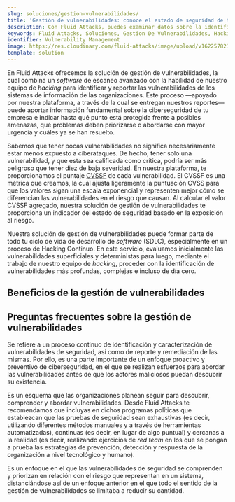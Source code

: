 ```yaml
---
slug: soluciones/gestion-vulnerabilidades/
title: 'Gestión de vulnerabilidades: conoce el estado de seguridad de tu aplicación'
description: Con Fluid Attacks, puedes examinar datos sobre la identificación, clasificación y priorización de vulnerabilidades en tu *software*.
keywords: Fluid Attacks, Soluciones, Gestion De Vulnerabilidades, Hacking Etico, Seguridad, Estandares
identifier: Vulnerability Management
image: https://res.cloudinary.com/fluid-attacks/image/upload/v1622578216/airs/solutions/solution-vulnerability-management_a5xmkt.webp
template: solution
---
```


<text-container>

En Fluid Attacks ofrecemos la solución de gestión de vulnerabilidades,
la cual combina un *software* de escaneo avanzado
con la habilidad de nuestro equipo de *hacking* para identificar
y reportar las vulnerabilidades de los sistemas de información
de las organizaciones.
Este proceso
—apoyado por nuestra plataforma,
a través de la cual se entregan nuestros reportes—
puede aportar información fundamental sobre la ciberseguridad de tu empresa
e indicar hasta qué punto está protegida frente
a posibles amenazas, qué problemas deben priorizarse
o abordarse con mayor urgencia y cuáles ya se han resuelto.

Sabemos que tener pocas vulnerabilidades
no significa necesariamente estar menos expuesto a ciberataques.
De hecho, tener solo una vulnerabilidad,
y que esta sea calificada como crítica,
podría ser más peligroso que tener diez de baja severidad.
En nuestra plataforma, te proporcionamos el puntaje
[CVSSF](https://try.fluidattacks.tech/report/cvssf/)
de cada vulnerabilidad.
El CVSSF es una métrica que creamos, la cual ajusta ligeramente
la puntuación CVSS para que los valores sigan una escala exponencial
y representen mejor cómo se diferencian las vulnerabilidades
en el riesgo que causan.
Al calcular el valor CVSSF agregado,
nuestra solución de gestión de vulnerabilidades
te proporciona un indicador del estado de seguridad
basado en la exposición al riesgo.

Nuestra solución de gestión de vulnerabilidades
puede formar parte de todo
tu ciclo de vida de desarrollo de *software* (SDLC),
especialmente en un proceso de Hacking Continuo.
En este servicio, evaluamos inicialmente
las vulnerabilidades superficiales y deterministas para luego,
mediante el trabajo de nuestro equipo de *hacking*,
proceder con la identificación de vulnerabilidades más profundas,
complejas e incluso de día cero.

</text-container>

## Beneficios de la gestión de vulnerabilidades

<grid-container>

  <div>
    <solution-card
      description="A través de nuestra plataforma,
        te proporcionamos valiosos conocimientos preliminares,
        incluyendo detalles de las vulnerabilidades, sugerencias para su
        corrección y evidencias, lo cual te permitirá remediar con éxito
        cada problema de seguridad.
        Además, ofrecemos varios canales de asistencia
        en nuestro plan más completo para brindar consultoría
        y aclaraciones por parte de nuestro equipo de *hacking*."
      image="airs/solutions/vulnerability-management/icon1"
      title="Comprensión profunda de las vulnerabilidades"
    />
  </div>

  <div>
    <solution-card
      description="Nuestra plataforma te muestra el total de unidades
        CVSSF, el cual corresponde a la exposición total
        al riesgo de tus sistemas. Esto, junto con los parámetros de referencia
        y otros análisis basados en la exposición al riesgo que te mostramos
        en nuestra plataforma, te permite conocer tu estado de seguridad."
      image="airs/solutions/vulnerability-management/icon2"
      title="Estado de seguridad basado en la exposición al riesgo"
    />
  </div>

  <div>
    <solution-card
      description="Ponemos toda la información crítica sobre vulnerabilidades
        detectadas con nuestros SAST, DAST y SCA automatizados
        y manuales en una plataforma centralizada."
      image="airs/solutions/vulnerability-management/icon3"
      title="Toda la información sobre vulnerabilidades en un solo lugar"
    />
  </div>

  <div>
    <solution-card
      description="Nuestro equipo de *hacking* es experto en
        encontrar vulnerabilidades de día cero.
        Estas son fallas en los sistemas informáticos que otros
        no han encontrado todavía y que no tienen un parche
        de remediación establecido."
      image="airs/solutions/vulnerability-management/icon4"
      title="Vulnerabilidades de día cero"
    />
  </div>

</grid-container>

<div>
  <solution-slide
    description="Te invitamos a leer en nuestro blog
      una serie de artículos enfocados en esta solución."
    solution="vulnerabilityManagement"
    title="¿Quieres aprender más acerca de la gestión de vulnerabilidades?"
  />
</div>

## Preguntas frecuentes sobre la gestión de vulnerabilidades

<faq-container>

<div>
<solution-faq
  title="¿Qué es la gestión de vulnerabilidades?">

Se refiere a un proceso continuo de identificación
y caracterización de vulnerabilidades de seguridad,
así como de reporte y remediación de las mismas.
Por ello, es una parte importante de un enfoque proactivo
y preventivo de ciberseguridad,
en el que se realizan esfuerzos para abordar
las vulnerabilidades antes de que los actores maliciosos
puedan descubrir su existencia.

</solution-faq>
</div>

<div>
<solution-faq
  title="¿Qué es un programa de gestión de vulnerabilidades?">

Es un esquema que las organizaciones planean seguir
para descubrir, comprender y abordar vulnerabilidades.
Desde Fluid Attacks te recomendamos que incluyas
en dichos programas políticas que establezcan
que las pruebas de seguridad sean exhaustivas
(es decir, utilizando diferentes métodos manuales
y a través de herramientas automatizadas),
continuas (es decir, en lugar de algo puntual)
y cercanas a la realidad (es decir,
realizando ejercicios de *red team*
en los que se pongan a prueba las estrategias de prevención,
detección y respuesta de la organización a nivel tecnológico y humano).

</solution-faq>
</div>

<div>
<solution-faq
  title="¿Qué es la gestión de vulnerabilidades basada en el riesgo?">

Es un enfoque en el que las vulnerabilidades de seguridad
se comprenden y priorizan en relación con el riesgo
que representan en un sistema,
distanciándose así de un enfoque anterior
en el que todo el sentido de la gestión de vulnerabilidades
se limitaba a reducir su cantidad.

</solution-faq>
</div>

</faq-container>

<div>
<solution-cta
  paragraph="Ayudamos a las organizaciones a comprender el riesgo
    que representan las vulnerabilidades en su *software* y a priorizar
    su remediación, proporcionándoles en última instancia un conocimiento
    actualizado de su estado de seguridad.
    Aprovecha los beneficios e inicia nuestra prueba gratuita de 21 días."
  title="Inicia ahora con la solución de gestión de vulnerabilidades
    de Fluid Attacks"
/>
</div>
